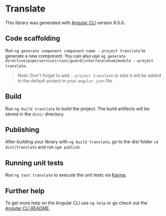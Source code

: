 # Translate

This library was generated with [Angular CLI](https://github.com/angular/angular-cli) version 8.0.0.

## Code scaffolding

Run `ng generate component component-name --project translate` to generate a new component. You can also use `ng generate directive|pipe|service|class|guard|interface|enum|module --project translate`.
> Note: Don't forget to add `--project translate` or else it will be added to the default project in your `angular.json` file. 

## Build

Run `ng build translate` to build the project. The build artifacts will be stored in the `dist/` directory.

## Publishing

After building your library with `ng build translate`, go to the dist folder `cd dist/translate` and run `npm publish`.

## Running unit tests

Run `ng test translate` to execute the unit tests via [Karma](https://karma-runner.github.io).

## Further help

To get more help on the Angular CLI use `ng help` or go check out the [Angular CLI README](https://github.com/angular/angular-cli/blob/master/README.md).
